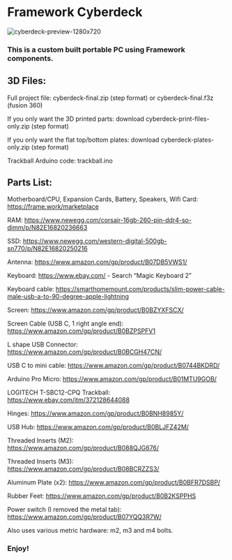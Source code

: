 # Framework Cyberdeck
![cyberdeck-preview-1280x720](https://github.com/BenMakesEverything/cyberdeck/assets/133932153/2c051050-e1c6-4eae-afb5-19fcace6cb1c)

### This is a custom built portable PC using Framework components.

## 3D Files:

Full project file: cyberdeck-final.zip (step format) or cyberdeck-final.f3z (fusion 360)

If you only want the 3D printed parts: download cyberdeck-print-files-only.zip (step format)

If you only want the flat top/bottom plates: download cyberdeck-plates-only.zip (step format)

Trackball Arduino code: trackball.ino

## Parts List:

Motherboard/CPU, Expansion Cards, Battery, Speakers, Wifi Card: https://frame.work/marketplace

RAM: https://www.newegg.com/corsair-16gb-260-pin-ddr4-so-dimm/p/N82E16820236663

SSD: https://www.newegg.com/western-digital-500gb-sn770/p/N82E16820250216

Antenna: https://www.amazon.com/gp/product/B07DB5VWS1/

Keyboard: https://www.ebay.com/ - Search “Magic Keyboard 2”

Keyboard cable: https://smarthomemount.com/products/slim-power-cable-male-usb-a-to-90-degree-apple-lightning

Screen: https://www.amazon.com/gp/product/B0BZYXFSCX/

Screen Cable (USB C, 1 right angle end): https://www.amazon.com/gp/product/B0BZPSPFV1

L shape USB Connector: https://www.amazon.com/gp/product/B0BCGH47CN/

USB C to mini cable: https://www.amazon.com/gp/product/B0744BKDRD/

Arduino Pro Micro: https://www.amazon.com/gp/product/B01MTU9GOB/

LOGITECH T-SBC12-CPQ Trackball: https://www.ebay.com/itm/372128644088

Hinges: https://www.amazon.com/gp/product/B0BNH8985Y/

USB Hub: https://www.amazon.com/gp/product/B0BLJFZ42M/

Threaded Inserts (M2): https://www.amazon.com/gp/product/B088QJG676/

Threaded Inserts (M3): https://www.amazon.com/gp/product/B08BCRZZS3/

Aluminum Plate (x2): https://www.amazon.com/gp/product/B0BFR7DSBP/

Rubber Feet: https://www.amazon.com/gp/product/B0B2KSPPHS

Power switch (I removed the metal tab): https://www.amazon.com/gp/product/B07YQQ3R7W/

Also uses various metric hardware: m2, m3 and m4 bolts.

### Enjoy!
